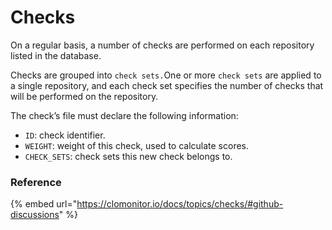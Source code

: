 # Checks

On a regular basis, a number of checks are performed on each repository listed in the database.&#x20;

Checks are grouped into `check sets.`One or more `check sets` are applied to a single repository, and each check set specifies the number of checks that will be performed on the repository.

The check’s file must declare the following information:

* `ID`: check identifier.
* `WEIGHT`: weight of this check, used to calculate scores.
* `CHECK_SETS`: check sets this new check belongs to.

### Reference

{% embed url="https://clomonitor.io/docs/topics/checks/#github-discussions" %}
